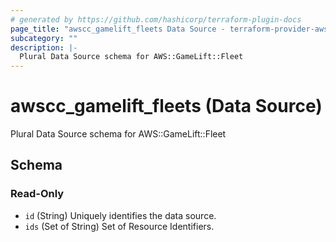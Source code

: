 ```yaml
---
# generated by https://github.com/hashicorp/terraform-plugin-docs
page_title: "awscc_gamelift_fleets Data Source - terraform-provider-awscc"
subcategory: ""
description: |-
  Plural Data Source schema for AWS::GameLift::Fleet
---
```


# awscc_gamelift_fleets (Data Source)

Plural Data Source schema for AWS::GameLift::Fleet



<!-- schema generated by tfplugindocs -->
## Schema

### Read-Only

- `id` (String) Uniquely identifies the data source.
- `ids` (Set of String) Set of Resource Identifiers.


